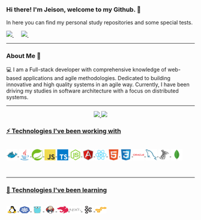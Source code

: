 ### Hi there! I'm Jeison, welcome to my Github. 👋

In here you can find my personal study repositories and some special tests.

<a href="mailto:jeizon.borba@gmail.com">
  <img src="https://img.shields.io/badge/gmail-%23D14836.svg?&style=for-the-badge&logo=gmail&logoColor=white" />
</a>&nbsp;&nbsp;&nbsp;&nbsp;
<a href="https://www.linkedin.com/in/jeison-de-borba">
  <img src="https://img.shields.io/badge/linkedin-%230077B5.svg?&style=for-the-badge&logo=linkedin&logoColor=white" />
</a>&nbsp;&nbsp;&nbsp;&nbsp;

<hr />

### About Me 🚀
💻 I am a Full-stack developer with comprehensive knowledge of web-based applications and agile methodologies. Dedicated to building innovative and high quality systems in an agile way. Currently, I have been driving my studies in software architecture with a focus on distributed systems.


<hr />

<div align="center">
  <a href="https://github.com/jeisonBorba">
  <img height="180em" src="https://github-readme-stats.vercel.app/api?username=jeisonBorba&show_icons=true&theme=tokyonight&include_all_commits=true&count_private=true"/>
  <img height="180em" src="https://github-readme-stats.vercel.app/api/top-langs/?username=jeisonBorba&layout=compact&langs_count=7&theme=tokyonight"/>
</div>
  
 ### ⚡ Technologies I've been working with
  
<div style="display: inline_block"><br>
  <img align="center" alt="Docker" height="30" width="30" src="https://raw.githubusercontent.com/devicons/devicon/master/icons/docker/docker-original.svg">
  <img align="center" alt="Java" height="30" width="30" src="https://raw.githubusercontent.com/devicons/devicon/master/icons/java/java-original.svg">
  <img align="center" alt="Spring" height="30" width="30" src="https://raw.githubusercontent.com/devicons/devicon/master/icons/spring/spring-original.svg">
  <img align="center" alt="Javascript" height="30" width="30" src="https://raw.githubusercontent.com/devicons/devicon/master/icons/javascript/javascript-original.svg">
  <img align="center" alt="Typescript" height="30" width="30" src="https://raw.githubusercontent.com/devicons/devicon/master/icons/typescript/typescript-original.svg">
  <img align="center" alt="Node" height="30" width="30" src="https://raw.githubusercontent.com/devicons/devicon/master/icons/nodejs/nodejs-original.svg">
  <img align="center" alt="Angular" height="30" width="30" src="https://raw.githubusercontent.com/devicons/devicon/master/icons/angularjs/angularjs-original.svg">
  <img align="center" alt="React" height="30" width="30" src="https://raw.githubusercontent.com/devicons/devicon/master/icons/react/react-original.svg"> 
  <img align="center" alt="Html5" height="30" width="30" src="https://raw.githubusercontent.com/devicons/devicon/master/icons/html5/html5-original.svg">
  <img align="center" alt="CSS3" height="30" width="30" src="https://raw.githubusercontent.com/devicons/devicon/master/icons/css3/css3-original.svg">
  <img align="center" alt="Oracle" height="30" width="30" src="https://raw.githubusercontent.com/devicons/devicon/master/icons/oracle/oracle-original.svg">
  <img align="center" alt="MySQL" height="30" width="30" src="https://raw.githubusercontent.com/devicons/devicon/master/icons/mysql/mysql-original.svg">
  <img align="center" alt="SQLServer" height="30" width="30" src="https://raw.githubusercontent.com/devicons/devicon/master/icons/microsoftsqlserver/microsoftsqlserver-plain.svg">
  <img align="center" alt="Mongo" height="30" width="30" src="https://raw.githubusercontent.com/devicons/devicon/master/icons/mongodb/mongodb-original.svg">                   
</div>
  
  
<br /><hr />

### 🌱 Technologies I've been learning
  
<div style="display: inline_block"><br>
  <img align="center" alt="Linux" height="20" width="30" src="https://raw.githubusercontent.com/devicons/devicon/master/icons/linux/linux-original.svg">
  <img align="center" alt="Kubernetes" height="20" width="30" src="https://raw.githubusercontent.com/devicons/devicon/master/icons/kubernetes/kubernetes-plain.svg">
  <img align="center" alt="Golang" height="20" width="30" src="https://raw.githubusercontent.com/devicons/devicon/master/icons/go/go-original.svg"> 
  <img align="center" alt="Jenkins" height="20" width="30" src="https://raw.githubusercontent.com/devicons/devicon/master/icons/jenkins/jenkins-original.svg">  
  <img align="center" alt="Jenkins" height="20" width="30" src="https://raw.githubusercontent.com/devicons/devicon/master/icons/nestjs/nestjs-plain.svg">
  <img align="center" alt="Jenkins" height="20" width="30" src="https://raw.githubusercontent.com/devicons/devicon/master/icons/nextjs/nextjs-original-wordmark.svg">
  <img align="center" alt="Jenkins" height="20" width="30" src="https://raw.githubusercontent.com/devicons/devicon/master/icons/apachekafka/apachekafka-original.svg">
  <img align="center" alt="Jenkins" height="20" width="30" src="https://raw.githubusercontent.com/devicons/devicon/master/icons/amazonwebservices/amazonwebservices-original.svg">
</div>

<!--
**jeisonBorba/jeisonBorba** is a ✨ _special_ ✨ repository because its `README.md` (this file) appears on your GitHub profile.

Here are some ideas to get you started:

- 🔭 I’m currently working on ...
- 🌱 I’m currently learning ...
- 👯 I’m looking to collaborate on ...
- 🤔 I’m looking for help with ...
- 💬 Ask me about ...
- 📫 How to reach me: ...
- 😄 Pronouns: ...
- ⚡ Fun fact: ...
-->
